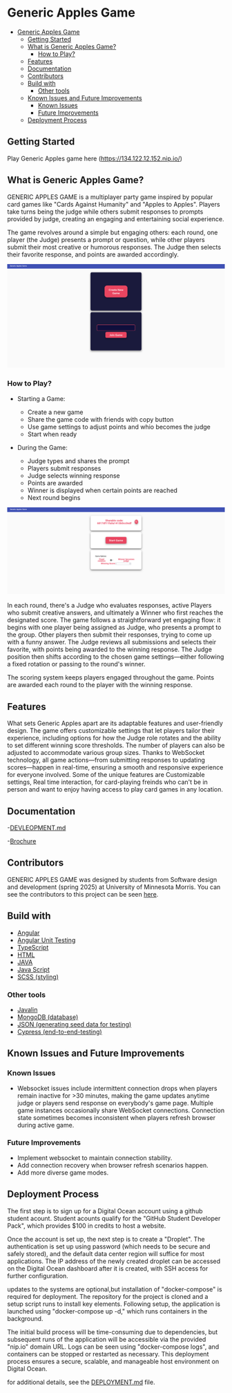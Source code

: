 <!-- [![Review Assignment Due Date](https://classroom.github.com/assets/deadline-readme-button-22041afd0340ce965d47ae6ef1cefeee28c7c493a6346c4f15d667ab976d596c.svg)](https://classroom.github.com/a/FSSSBftc) -->
<!-- # CSCI 3601 Iteration Template <!-- omit in toc -->
<!-- 
- [Development](#development)
  - [Common commands](#common-commands)
- [Deployment](#deployment)
- [Resources](#resources)
- [Changing the name](#changing-the-name)
- [Contributors](#contributors) -->

<!-- This is your starter code for Iteration 1.

There is quite a lot of example code in this production template that you don't
want or need down the road, but is included to help you get started.
As you work on your project, you should replace these pieces with
elements of your project and _remove whatever you don't need_ (e.g., markdown
files, JSON data files, or any remnants of the labs). We include, for example,
the `User` parts of the previous labs. These are almost certainly not relevant
to your project and should be removed once you've started.

:bangbang: Keeping things like the support for our `User` types will
artificially inflate your test coverage results, making it look like you have
much better coverage than you actually do. This is neither cool nor helpful,
so you really should remove our code fairly early in your iteration.

:exclamation: You should remove this sentence and the text above, and
replace them with at least an elevator pitch description of your project so that
if someone comes to this repo they'll know what the project is about. -->

<!-- ## [Development](DEVELOPMENT.md)

Instructions on setting up the development environment and working with the code are in [the development guide](DEVELOPMENT.md).

### Common commands

From the `server` directory:

- `./gradlew run` to start the server
- `./gradlew test` to test the server
- `./gradlew checkstyleMain` to run Checkstyle on the server Java code in the `src/main` folder
- `./gradlew checkstyleTest` to run Checkstyle on the server Java code in the `src/test` folder
- `./gradlew check` will run the tests, run the Checkstyle checks, and generate coverage reports in one command

From the `client` directory:

- `ng serve` to run the client
- `ng test` to test the client
  - Or `ng test --no-watch --code-coverage` to run the client tests once and
    also compute the code coverage.
- `ng e2e` and `ng e2e --watch` to run end-to-end tests

From the `database` directory:

- `./mongoseed.sh` (or `.\mongoseed.bat` on Windows) to seed the database

## [Deployment](DEPLOYMENT.md)

Instructions on how to create a DigitalOcean Droplet and setup your project are in [the deployment guide](DEPLOYMENT.md).

## [Resources](RESOURCES.md)

Additional resources on tooling and techniques are in [the resources list](RESOURCES.md).

## Changing the name

The project by default has the name "CSCI 3601 Iteration Template". There are a few places you need to change to make this the name you want:

- The title in this README.md
- [`client/src/app/app.component.ts`](client/src/app/app.component.ts)
  - The `title` variable
  - Also the associated unit and E2E tests will need to be changed.
- [`client/src/app/app.component.html`](client/src/app/app.component.html)
  - The `mat-toolbar` element for the navigation drawer is just "Client" by default.
- [`client/src/index.html`](client/src/index.html)
  - The `title` element

You can go ahead and remove this section of the README once you have changed the name.

## Contributors -->

<!-- The contributors to this project can be seen [here](../../graphs/contributors). -->
<!-- ALL-CONTRIBUTORS-LIST:START - Do not remove or modify this section -->
<!-- prettier-ignore-start -->
<!-- markdownlint-disable -->
<!-- <table>
  <tr>
    <td align="center"><a href="https://floogulinc.com/"><img src="https://avatars.githubusercontent.com/u/1300395?v=4?s=100" width="100px;" alt=""/><br /><sub><b>Paul Friederichsen</b></sub></a><br /><a href="https://github.com/UMM-CSci-3601/3601-iteration-template/commits?author=floogulinc" title="Code">💻</a> <a href="#content-floogulinc" title="Content">🖋</a> <a href="https://github.com/UMM-CSci-3601/3601-iteration-template/commits?author=floogulinc" title="Documentation">📖</a> <a href="#ideas-floogulinc" title="Ideas, Planning, & Feedback">🤔</a> <a href="#mentoring-floogulinc" title="Mentoring">🧑‍🏫</a> <a href="#question-floogulinc" title="Answering Questions">💬</a> <a href="https://github.com/UMM-CSci-3601/3601-iteration-template/pulls?q=is%3Apr+reviewed-by%3Afloogulinc" title="Reviewed Pull Requests">👀</a> <a href="#security-floogulinc" title="Security">🛡️</a> <a href="https://github.com/UMM-CSci-3601/3601-iteration-template/commits?author=floogulinc" title="Tests">⚠️</a> <a href="#a11y-floogulinc" title="Accessibility">️️️️♿️</a> <a href="#infra-floogulinc" title="Infrastructure (Hosting, Build-Tools, etc)">🚇</a> <a href="#maintenance-floogulinc" title="Maintenance">🚧</a></td>
    <td align="center"><a href="https://github.com/helloworld12321"><img src="https://avatars.githubusercontent.com/u/56209343?v=4?s=100" width="100px;" alt=""/><br /><sub><b>Joe Moonan Walbran</b></sub></a><br /><a href="https://github.com/UMM-CSci-3601/3601-iteration-template/issues?q=author%3Ahelloworld12321" title="Bug reports">🐛</a> <a href="https://github.com/UMM-CSci-3601/3601-iteration-template/commits?author=helloworld12321" title="Code">💻</a> <a href="#content-helloworld12321" title="Content">🖋</a> <a href="https://github.com/UMM-CSci-3601/3601-iteration-template/commits?author=helloworld12321" title="Documentation">📖</a> <a href="#ideas-helloworld12321" title="Ideas, Planning, & Feedback">🤔</a> <a href="#infra-helloworld12321" title="Infrastructure (Hosting, Build-Tools, etc)">🚇</a> <a href="#maintenance-helloworld12321" title="Maintenance">🚧</a> <a href="#mentoring-helloworld12321" title="Mentoring">🧑‍🏫</a> <a href="#projectManagement-helloworld12321" title="Project Management">📆</a> <a href="#question-helloworld12321" title="Answering Questions">💬</a> <a href="https://github.com/UMM-CSci-3601/3601-iteration-template/pulls?q=is%3Apr+reviewed-by%3Ahelloworld12321" title="Reviewed Pull Requests">👀</a> <a href="#tool-helloworld12321" title="Tools">🔧</a> <a href="https://github.com/UMM-CSci-3601/3601-iteration-template/commits?author=helloworld12321" title="Tests">⚠️</a></td>
    <td align="center"><a href="https://github.com/kklamberty"><img src="https://avatars.githubusercontent.com/u/2751987?v=4?s=100" width="100px;" alt=""/><br /><sub><b>K.K. Lamberty</b></sub></a><br /><a href="https://github.com/UMM-CSci-3601/3601-iteration-template/commits?author=kklamberty" title="Code">💻</a> <a href="#content-kklamberty" title="Content">🖋</a> <a href="#design-kklamberty" title="Design">🎨</a> <a href="https://github.com/UMM-CSci-3601/3601-iteration-template/commits?author=kklamberty" title="Documentation">📖</a> <a href="#ideas-kklamberty" title="Ideas, Planning, & Feedback">🤔</a> <a href="#mentoring-kklamberty" title="Mentoring">🧑‍🏫</a> <a href="#projectManagement-kklamberty" title="Project Management">📆</a> <a href="#question-kklamberty" title="Answering Questions">💬</a> <a href="https://github.com/UMM-CSci-3601/3601-iteration-template/commits?author=kklamberty" title="Tests">⚠️</a> <a href="#tutorial-kklamberty" title="Tutorials">✅</a> <a href="#a11y-kklamberty" title="Accessibility">️️️️♿️</a></td>
    <td align="center"><a href="http://www.morris.umn.edu/~mcphee"><img src="https://avatars.githubusercontent.com/u/302297?v=4?s=100" width="100px;" alt=""/><br /><sub><b>Nic McPhee</b></sub></a><br /><a href="#infra-NicMcPhee" title="Infrastructure (Hosting, Build-Tools, etc)">🚇</a> <a href="https://github.com/UMM-CSci-3601/3601-iteration-template/commits?author=NicMcPhee" title="Tests">⚠️</a> <a href="https://github.com/UMM-CSci-3601/3601-iteration-template/issues?q=author%3ANicMcPhee" title="Bug reports">🐛</a> <a href="#content-NicMcPhee" title="Content">🖋</a> <a href="https://github.com/UMM-CSci-3601/3601-iteration-template/commits?author=NicMcPhee" title="Documentation">📖</a> <a href="#design-NicMcPhee" title="Design">🎨</a> <a href="#maintenance-NicMcPhee" title="Maintenance">🚧</a> <a href="#projectManagement-NicMcPhee" title="Project Management">📆</a> <a href="#question-NicMcPhee" title="Answering Questions">💬</a> <a href="https://github.com/UMM-CSci-3601/3601-iteration-template/pulls?q=is%3Apr+reviewed-by%3ANicMcPhee" title="Reviewed Pull Requests">👀</a> <a href="https://github.com/UMM-CSci-3601/3601-iteration-template/commits?author=NicMcPhee" title="Code">💻</a></td>
  </tr> -->
<!-- </table> -->

<!-- markdownlint-restore -->
<!-- prettier-ignore-end -->

<!-- ALL-CONTRIBUTORS-LIST:END -->

# Generic Apples Game

- [Generic Apples Game](#generic-apples-game)
  - [Getting Started](#getting-started)
  - [What is Generic Apples Game?](#what-is-generic-apples-game)
    - [How to Play?](#how-to-play)
  - [Features](#features)
  - [Documentation](#documentation)
  - [Contributors](#contributors)
  - [Build with](#build-with)
    - [Other tools](#other-tools)
  - [Known Issues and Future Improvements](#known-issues-and-future-improvements)
    - [Known Issues](#known-issues)
    - [Future Improvements](#future-improvements)
  - [Deployment Process](#deployment-process)

## Getting Started

Play Generic Apples game here (https://134.122.12.152.nip.io/)

## What is Generic Apples Game?

GENERIC APPLES GAME is a multiplayer party game inspired by popular card games like "Cards Against Humanity" and "Apples to Apples". Players take turns being the judge while others submit responses to prompts provided by judge, creating an engaging and entertaining social experience.

The game revolves around a simple but engaging others: each round, one player (the Judge) presents a prompt or question, while other players submit their most creative or humorous responses. The Judge then selects their favorite response, and points are awarded accordingly.

![Generic Apples game page](HomePage.png)

### How to Play?

- Starting a Game:
  - Create a new game
  - Share the game code with friends with copy button
  - Use game settings to adjust points and whio becomes the judge
  - Start when ready

- During the Game:
  - Judge types and shares the prompt
  - Players submit responses
  - Judge selects winning response
  - Points are awarded
  - Winner is displayed when certain points are reached 
  - Next round begins

![Settings Page](GamePage.png)

In each round, there's a Judge who evaluates responses, active Players who submit creative answers, and ultimately a Winner who first reaches the designated score. The game follows a straightforward yet engaging flow: it begins with one player being assigned as Judge, who presents a prompt to the group. Other players then submit their responses, trying to come up with a funny answer. The Judge reviews all submissions and selects their favorite, with points being awarded to the winning response. The Judge position then shifts according to the chosen game settings—either following a fixed rotation or passing to the round's winner.

The scoring system keeps players engaged throughout the game. Points are awarded each round to the player with the winning response.

## Features

What sets Generic Apples apart are its adaptable features and user-friendly design. The game offers customizable settings that let players tailor their experience, including options for how the Judge role rotates and the ability to set different winning score thresholds. The number of players can also be adjusted to accommodate various group sizes. Thanks to WebSocket technology, all game actions—from submitting responses to updating scores—happen in real-time, ensuring a smooth and responsive experience for everyone involved. Some of the unique features are Customizable settings, Real time interaction, for card-playing freinds who can't be in person and want to enjoy having access to play card games in any location.

## Documentation

-[DEVLEOPMENT.md](DEVELOPMENT.md)

-[Brochure](Promotional_pamphlet.png)

## Contributors

GENERIC APPLES GAME was designed by students from Software design and development (spring 2025) at University of Minnesota Morris. You can see the contributors to this project can be seen [here](https://github.com/UMM-CSci-3601-S25/it-3-aadfgj/pulse).

## Build with

- [Angular](https://angular.dev/)
- [Angular Unit Testing](https://angular.dev/guide/testing)
- [TypeScript](https://www.typescriptlang.org/)
- [HTML](https://html.com/)
- [JAVA](https://www.java.com/en/)
- [Java Script](https://www.javascript.com/)
- [SCSS (styling)](https://sass-lang.com/)

### Other tools

- [Javalin](https://javalin.io/documentation)
- [MongoDB (database)](https://www.mongodb.com/docs/manual/)
- [JSON (generating seed data for testing)](https://next.json-generator.com/)
- [Cypress (end-to-end-testing)](https://docs.cypress.io/app/get-started/why-cypress)

## Known Issues and Future Improvements

### Known Issues

- Websocket issues include intermittent connection drops when players remain inactive for >30 minutes,
  making the game updates anytime judge or players send response on everybody's game page. Multiple game instances occasionally share WebSocket connections. Connection state sometimes becomes inconsistent when players refresh browser during active game.

### Future Improvements

- Implement websocket to maintain connection stability.
- Add connection recovery when browser refresh scenarios happen.
- Add more diverse game modes.


## Deployment Process

The first step is to sign up for a Digital Ocean account using a github student acount. Student acounts qualify for the "GitHub Student Developer Pack", which provides $100 in credits to host a website.

Once the account is set up, the next step is to create a "Droplet". The authentication is set up using password (which needs to be secure and safely stored), and the default data center region will suffice for most applications. The IP address of the newly created droplet can be accessed on the Digital Ocean dashboard after it is created, with SSH access for further configuration.

updates to the systems are optional,but installation of "docker-compose" is required for deployment. The repository for the project is cloned and a setup script runs to install key elements. Following setup, the application is launched using "docker-compose up -d," which runs containers in the background.

The initial build process will be time-consuming due to dependencies, but subsequent runs of the application will be accessible via the provided "nip.io" domain URL. Logs can be seen using "docker-compose logs", and containers can be stopped or restarted as necessary. This deployment process ensures a secure, scalable, and manageable host environment on Digital Ocean.

for additional details, see the [DEPLOYMENT.md](DEPLOYMENT.md) file.

